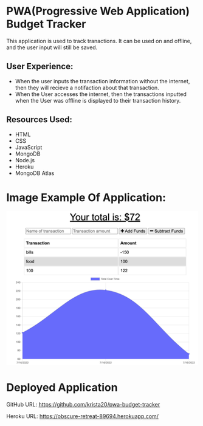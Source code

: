 # PWA(Progressive Web Application) Budget Tracker

This application is used to track tranactions. It can be used on and offline, and the user input will still be saved.

## User Experience: 

* When the user inputs the transaction information without the internet, then they will recieve a notifaction about that transaction. 
* When the User accesses the internet, then the transactions inputted when the User was offline is displayed to their transaction history.

## Resources Used:

* HTML
* CSS
* JavaScript
* MongoDB
* Node.js
* Heroku
* MongoDB Atlas

# Image Example Of Application:

![](/assets/images/pwa-budget-tracker.png)

# Deployed Application

GitHub URL:
https://github.com/krista20/pwa-budget-tracker

Heroku URL:
https://obscure-retreat-89694.herokuapp.com/